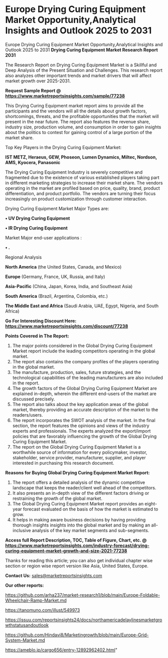 # Europe Drying Curing Equipment Market Opportunity,Analytical Insights and Outlook 2025 to 2031
Europe Drying Curing Equipment Market Opportunity,Analytical Insights and Outlook 2025 to 2031
<strong>Drying Curing Equipment Market Research Report 2031</strong>

The Research Report on Drying Curing Equipment Market is a Skillful and Deep Analysis of the Present Situation and Challenges. This research report also analyzes other important trends and market drivers that will affect market growth over 2025-2031.

<strong>Request Sample Report @ <a href=https://www.marketreportsinsights.com/sample/77238>https://www.marketreportsinsights.com/sample/77238</a></strong>

This Drying Curing Equipment market report aims to provide all the participants and the vendors will all the details about growth factors, shortcomings, threats, and the profitable opportunities that the market will present in the near future. The report also features the revenue share, industry size, production volume, and consumption in order to gain insights about the politics to contest for gaining control of a large portion of the market share.

Top Key Players in the Drying Curing Equipment Market:

<strong>IST METZ, Heraeus, GEW, Phoseon, Lumen Dynamics, Miltec, Nordson, AMS, Kyocera, Panasonic</strong>

The Drying Curing Equipment Industry is severely competitive and fragmented due to the existence of various established players taking part in different marketing strategies to increase their market share. The vendors operating in the market are profiled based on price, quality, brand, product differentiation, and product portfolio. The vendors are turning their focus increasingly on product customization through customer interaction.

Drying Curing Equipment Market Major Types are:

<strong>• UV Drying Curing Equipment

• IR Drying Curing Equipment</strong>

Market Major end-user applications :

<strong>• .</strong>

Regional Analysis

</u><strong><b>North America</b></strong> (the United States, Canada, and Mexico)

<strong><b>Europe </b></strong>(Germany, France, UK, Russia, and Italy)

<strong><b>Asia-Pacific</b></strong> (China, Japan, Korea, India, and Southeast Asia)

<strong><b>South America</b></strong> (Brazil, Argentina, Colombia, etc.)

<strong><b>The Middle East and Africa</b></strong> (Saudi Arabia, UAE, Egypt, Nigeria, and South Africa)

<strong>Go For Interesting Discount Here: <a href=https://www.marketreportsinsights.com/discount/77238>https://www.marketreportsinsights.com/discount/77238</a></strong>

<strong>Points Covered in The Report:</strong>
<ol>
  <li>The major points considered in the Global Drying Curing Equipment Market report include the leading competitors operating in the global market.</li>
  <li>The report also contains the company profiles of the players operating in the global market.</li>
  <li>The manufacture, production, sales, future strategies, and the technological capabilities of the leading manufacturers are also included in the report.</li>
  <li>The growth factors of the Global Drying Curing Equipment Market are explained in-depth, wherein the different end-users of the market are discussed precisely.</li>
  <li>The report also talks about the key application areas of the global market, thereby providing an accurate description of the market to the readers/users.</li>
  <li>The report incorporates the SWOT analysis of the market. In the final section, the report features the opinions and views of the industry experts and professionals. The experts analyzed the export/import policies that are favorably influencing the growth of the Global Drying Curing Equipment Market.</li>
  <li>The report on the Global Drying Curing Equipment Market is a worthwhile source of information for every policymaker, investor, stakeholder, service provider, manufacturer, supplier, and player interested in purchasing this research document.</li>
</ol>
<strong>Reasons for Buying Global Drying Curing Equipment Market Report:</strong>

<ol>
  <li>The report offers a detailed analysis of the dynamic competitive landscape that keeps the reader/client well ahead of the competitors.</li>
  <li>It also presents an in-depth view of the different factors driving or restraining the growth of the global market.</li>
  <li>The Global Drying Curing Equipment Market report provides an eight-year forecast evaluated on the basis of how the market is estimated to grow.</li>
  <li>It helps in making aware business decisions by having providing thorough insights insights into the global market and by making an all-inclusive analysis of the key market segments and sub-segments.</li>
</ol>
<strong>Access full Report Description, TOC, Table of Figure, Chart, etc. @ <a href=https://www.marketreportsinsights.com/industry-forecast/drying-curing-equipment-market-growth-and-size-2021-77238>https://www.marketreportsinsights.com/industry-forecast/drying-curing-equipment-market-growth-and-size-2021-77238</a></strong>


Thanks for reading this article; you can also get individual chapter wise section or region wise report version like Asia, United States, Europe.

<strong>Contact Us:</strong>
sales@marketreportsinsights.com

<strong>Our other reports:</strong>

<a href=https://github.com/arha237/market-research1/blob/main/Europe-Foldable-Wheelchair-Ramp-Market.md>https://github.com/arha237/market-research1/blob/main/Europe-Foldable-Wheelchair-Ramp-Market.md</a>

<a href=https://tanomuno.com/illust/549973>https://tanomuno.com/illust/549973</a>

<a href=https://issuu.com/reportsinsights24/docs/northamericadelaylinesmarketgrowthstatusandoutlook>https://issuu.com/reportsinsights24/docs/northamericadelaylinesmarketgrowthstatusandoutlook</a>

<a href=https://github.com/Hindavi8/Marketingrowth/blob/main/Europe-Grid-System-Market.md>https://github.com/Hindavi8/Marketingrowth/blob/main/Europe-Grid-System-Market.md</a>

<a href=https://ameblo.jp/cargo656/entry-12892962402.html>https://ameblo.jp/cargo656/entry-12892962402.html</a>"
